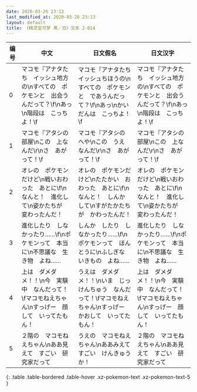 ```yaml
---
date: 2020-03-26 23:13
last_modified_at: 2020-03-26 23:13
layout: default
title: 《精灵宝可梦 黑／白》文本 2-014
---
```

| 编号 | 中文 | 日文假名 | 日文汉字 |
| ---- | ---- | ---- | --- |
| 0 | マコモ『アナタたち　イッシュ地方の\nすべての　ポケモンと　出会うんだって？\f\nあっ\n階段は　こっちよ！\f | マコモ『アナタたち　イッシュちほうの\nすべての　ポケモンと　であうんだって？\f\nあっ\nかいだんは　こっちよ！\f | マコモ『アナタたち　イッシュ地方の\nすべての　ポケモンと　出会うんだって？\f\nあっ\n階段は　こっちよ！\f |
| 1 | マコモ『アタシの　部屋\nこの　上なんだ\r\nさ　あがって！\f | マコモ『アタシの　へや\nこの　うえ　なんだ\r\nさ　あがって！\f | マコモ『アタシの　部屋\nこの　上なんだ\r\nさ　あがって！\f |
| 2 | オレの　ポケモンだけど\n戦いおわった　あとに\f\nなんと！　進化して\n姿かたちが　変わったんだ！ | オレの　ポケモンだけど\nたたかい　おわった　あとに\f\nなんと！　しんか　して\nすがたかたちが　かわったんだ！ | オレの　ポケモンだけど\n戦いおわった　あとに\f\nなんと！　進化して\n姿かたちが　変わったんだ！ |
| 3 | 進化したり　しなかったり……\f\nポケモンって　本当に\n不思議な　生き物　よね…… | しんか　したり　しなかったり……\f\nポケモンって　ほんとうに\nふしぎな　いきもの　よね…… | 進化したり　しなかったり……\f\nポケモンって　本当に\n不思議な　生き物　よね…… |
| 4 | 上は　ダメダメ！！\n今　実験中　なんだって！\fマコモねえちゃん\nすっげー　顔して　いってたもん！ | うえは　ダメダメ！！\nいま　じっけんちゅう　なんだって！\fマコモねえちゃん\nすっげー　かおして　いってたもん！ | 上は　ダメダメ！！\n今　実験中　なんだって！\fマコモねえちゃん\nすっげー　顔して　いってたもん！ |
| 5 | ２階の　マコモねえちゃん\nああ見えて　すごい　研究家だって | うえの　マコモねえちゃん\nああみえて　すごい　けんきゅうか！ | ２階の　マコモねえちゃん\nああ見えて　すごい　研究家だって |
{: .table .table-bordered .table-hover .xz-pokemon-text .xz-pokemon-text-5 }